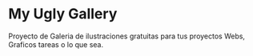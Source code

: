 # My Ugly Gallery
Proyecto de Galeria de ilustraciones gratuitas para tus proyectos Webs, Graficos tareas o lo que sea.
